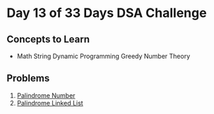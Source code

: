 # Day 13 of 33 Days DSA Challenge

## Concepts to Learn
- Math
String
Dynamic Programming
Greedy
Number Theory

## Problems
1. [Palindrome Number](https://leetcode.com/problems/palindrome-number/)
2. [Palindrome Linked List](https://leetcode.com/problems/palindrome-linked-list/)
